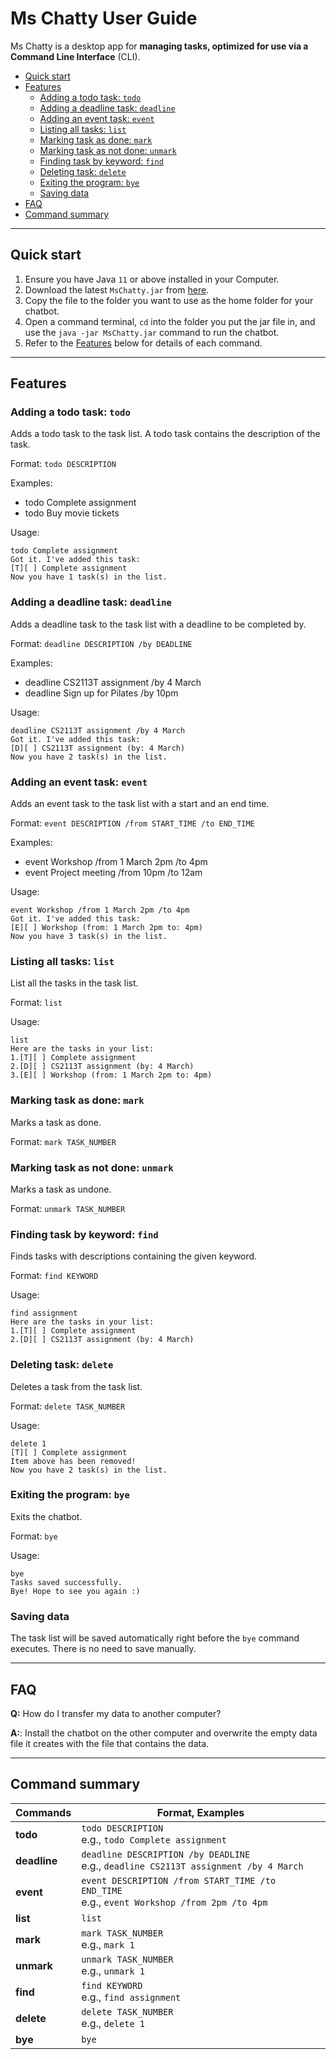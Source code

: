 # Ms Chatty User Guide
Ms Chatty is a desktop app for **managing tasks, optimized for use via a Command Line Interface** (CLI).

* [Quick start](#quick-start)
* [Features](#features-)
    * [Adding a todo task: `todo`](#adding-a-todo-task-todo)
    * [Adding a deadline task: `deadline`](#adding-a-deadline-task-deadline)
    * [Adding an event task: `event`](#adding-an-event-task-event)
    * [Listing all tasks: `list`](#listing-all-tasks-list)
    * [Marking task as done: `mark`](#marking-task-as-done-mark)
    * [Marking task as not done: `unmark`](#marking-task-as-not-done-unmark)
    * [Finding task by keyword: `find`](#finding-task-by-keyword-find)
    * [Deleting task: `delete`](#deleting-task-delete)
    * [Exiting the program: `bye`](#exiting-the-program-bye)
    * [Saving data](#saving-data)
* [FAQ](#faq)
* [Command summary](#command-summary-)

---

## Quick start
1. Ensure you have Java `11` or above installed in your Computer.
2. Download the latest `MsChatty.jar` from [here](https://github.com/j013n3/ip/releases/tag/A-Release).
3. Copy the file to the folder you want to use as the home folder for your chatbot.
4. Open a command terminal, `cd` into the folder you put the jar file in, and use the `java -jar MsChatty.jar` command to run the chatbot.
5. Refer to the [Features](#features-) below for details of each command.

---

## Features 

### Adding a todo task: `todo`

Adds a todo task to the task list. A todo task contains the description of the task.

Format: `todo DESCRIPTION`

Examples: 

* todo Complete assignment 
* todo Buy movie tickets

Usage: 
```
todo Complete assignment
Got it. I've added this task:
[T][ ] Complete assignment
Now you have 1 task(s) in the list. 
```

### Adding a deadline task: `deadline`

Adds a deadline task to the task list with a deadline to be completed by. 

Format: `deadline DESCRIPTION /by DEADLINE`

Examples: 
* deadline CS2113T assignment /by 4 March 
* deadline Sign up for Pilates /by 10pm 

Usage: 
```
deadline CS2113T assignment /by 4 March
Got it. I've added this task:
[D][ ] CS2113T assignment (by: 4 March)
Now you have 2 task(s) in the list. 
```

### Adding an event task: `event`

Adds an event task to the task list with a start and an end time. 

Format: `event DESCRIPTION /from START_TIME /to END_TIME`

Examples:
* event Workshop /from 1 March 2pm /to 4pm 
* event Project meeting /from 10pm /to 12am

Usage:
```
event Workshop /from 1 March 2pm /to 4pm 
Got it. I've added this task:
[E][ ] Workshop (from: 1 March 2pm to: 4pm)
Now you have 3 task(s) in the list. 
```

### Listing all tasks: `list`

List all the tasks in the task list. 

Format: `list`

Usage: 
```
list
Here are the tasks in your list: 
1.[T][ ] Complete assignment
2.[D][ ] CS2113T assignment (by: 4 March)
3.[E][ ] Workshop (from: 1 March 2pm to: 4pm)
```
### Marking task as done: `mark`

Marks a task as done. 

Format: `mark TASK_NUMBER`

### Marking task as not done: `unmark`

Marks a task as undone.

Format: `unmark TASK_NUMBER`

### Finding task by keyword: `find`

Finds tasks with descriptions containing the given keyword.

Format: `find KEYWORD`

Usage: 
```
find assignment
Here are the tasks in your list:
1.[T][ ] Complete assignment
2.[D][ ] CS2113T assignment (by: 4 March)
```

### Deleting task: `delete`

Deletes a task from the task list. 

Format: `delete TASK_NUMBER`

Usage: 
```
delete 1
[T][ ] Complete assignment
Item above has been removed!
Now you have 2 task(s) in the list.
```

### Exiting the program: `bye`

Exits the chatbot. 

Format: `bye`

Usage: 
```
bye 
Tasks saved successfully.
Bye! Hope to see you again :)
```

### Saving data
The task list will be saved automatically right before the `bye` command executes. There is no need to save manually. 

---

## FAQ
**Q:** How do I transfer my data to another computer? 

**A:**: Install the chatbot on the other computer and overwrite the empty data file it creates with the file that 
contains the data. 

---

## Command summary 


| **Commands** | **Format, Examples**                                                                             |
|--------------|--------------------------------------------------------------------------------------------------|
| **todo**     | `todo DESCRIPTION` <br/> e.g., `todo Complete assignment`                                        |
| **deadline** | `deadline DESCRIPTION /by DEADLINE` <br/> e.g., `deadline CS2113T assignment /by 4 March`        |
| **event**    | `event DESCRIPTION /from START_TIME /to END_TIME` <br/> e.g., `event Workshop /from 2pm /to 4pm` |
| **list**     | `list`                                                                                           |
| **mark**     | `mark TASK_NUMBER` <br/> e.g., `mark 1`                                                          |
| **unmark**   | `unmark TASK_NUMBER` <br/> e.g., `unmark 1`                                                      |
| **find**     | `find KEYWORD` <br/> e.g., `find assignment`                                                     |
| **delete**   | `delete TASK_NUMBER` <br/> e.g., `delete 1`                                                      |
| **bye**      | `bye`                                                                                            |
